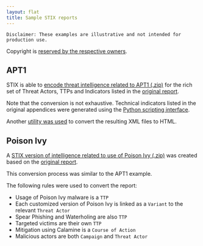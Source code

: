 ```yaml
---
layout: flat
title: Sample STIX reports
---
```


`Disclaimer: These examples are illustrative and not intended for production use.`

Copyright is [reserved by the respective owners](/legal).

## APT1

STIX is able to [encode threat intelligence related to APT1 (.zip)](apt1-stix-{{site.current_version}}.zip
) for the rich set of Threat Actors, TTPs and Indicators listed in the [original report](http://intelreport.mandiant.com).

Note that the conversion is not exhaustive. Technical indicators listed in the original appendices were generated using the [Python scripting interface](http://github.com/stixproject/python-stix).

Another [utility was used](https://github.com/STIXProject/stix-to-html) to convert the resulting XML files to HTML.

## Poison Ivy

A [STIX version of intelligence related to use of Poison Ivy (.zip)](poison_ivy-stix-{{site.current_version}}.zip) was created based on the [original report](http://www.fireeye.com/blog/technical/targeted-attack/2013/08/pivy-assessing-damage-and-extracting-intel.html).

This conversion process was similar to the APT1 example.

The following rules were used to convert the report:

- Usage of Poison Ivy malware is a `TTP`
- Each customized version of Poison Ivy is linked as a `Variant` to the relevant `Threat Actor`
- Spear Phishing and Waterholing are also `TTP`
- Targeted victims are their own `TTP`
- Mitigation using Calamine is a `Course of Action`
- Malicious actors are both `Campaign` and `Threat Actor`
